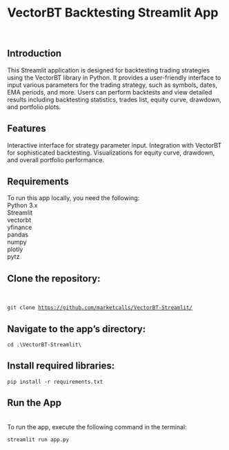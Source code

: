 <h1>VectorBT Backtesting Streamlit App</h1><br>
<h2>Introduction</h2>
This Streamlit application is designed for backtesting trading strategies using the VectorBT library in Python. It provides a user-friendly interface to input various parameters for the trading strategy, such as symbols, dates, EMA periods, and more. Users can perform backtests and view detailed results including backtesting statistics, trades list, equity curve, drawdown, and portfolio plots.

<h2>Features</h2>
Interactive interface for strategy parameter input.
Integration with VectorBT for sophisticated backtesting.
Visualizations for equity curve, drawdown, and overall portfolio performance.

<h2>Requirements</h2>
To run this app locally, you need the following:
<br>
Python 3.x<br>
Streamlit<br>
vectorbt<br>
yfinance<br>
pandas<br>
numpy<br>
plotly<br>
pytz<br>


<h2>Clone the repository:</h2><br>

<code>git clone https://github.com/marketcalls/VectorBT-Streamlit/</code><br>

<h2>Navigate to the app’s directory:</h2>

<code>cd .\VectorBT-Streamlit\ 
</code><br>

<h2>Install required libraries:</h2>

<code>pip install -r requirements.txt</code><br>

<h2>Run the App</h2><br>
To run the app, execute the following command in the terminal:<br>

<code>streamlit run app.py</code>

